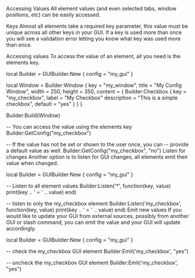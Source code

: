 Accessing Values
All element values (and even selected tabs, window positions, etc) can be easily accessed.

Keys
Almost all elements take a required key parameter, this value must be unique across all other keys in your GUI. If a key is used more than once you will see a validation error letting you know what key was used more than once.

Accessing values
To access the value of an element, all you need is the elements key.

local Builder = GUIBuilder:New {
    config = "my_gui"
}
 
local Window = Builder:Window {
    key = "my_window",
    title = "My Config Window",
    width = 250,
    height = 350,
    content = {
        Builder:Checkbox {
            key = "my_checkbox",
            label = "My Checkbox"
            description = "This is a simple checkbox",
            default = "yes"
        }
    }
}
 
Builder:Build(Window)
 
-- You can access the value using the elements key
Builder:GetConfig("my_checkbox")
 
-- If the value has not be set or shown to the user once, you can
-- provide a default value as well.
Builder:GetConfig("my_checkbox", "no")
Listen for changes
Another option is to listen for GUI changes, all elements emit their value when changed.

local Builder = GUIBuilder:New {
    config = "my_gui"
}
 
-- Listen to all element values
Builder:Listen('*', function(key, value)
    print(key .. ' = ' .. value)
end)
 
-- listen to only the my_checkbox element
Builder:Listen('my_checkbox', function(key, value)
    print(key .. ' = ' .. value)
end)
Emit new values
If you would like to update your GUI from external sources, possibly from another GUI or slash command, you can emit the value and your GUI will update accordingly.

local Builder = GUIBuilder:New {
    config = "my_gui"
}
 
-- check the my_checkbox GUI element
Builder:Emit('my_checkbox', "yes")
 
-- uncheck the my_checkbox GUI element
Builder:Emit('my_checkbox', "yes")